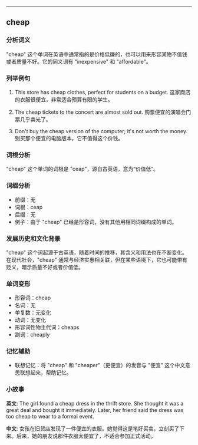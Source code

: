 
---------------
## cheap
### 分析词义
"cheap" 这个单词在英语中通常指的是价格低廉的，也可以用来形容某物不值钱或者质量不好。它的同义词有 "inexpensive" 和 "affordable"。

### 列举例句
1. This store has cheap clothes, perfect for students on a budget.
   这家商店的衣服很便宜，非常适合预算有限的学生。

2. The cheap tickets to the concert are almost sold out.
   购票便宜的演唱会门票几乎卖光了。

3. Don't buy the cheap version of the computer; it's not worth the money.
   别买那个便宜的电脑版本，它不值得这个价钱。

### 词根分析
"cheap" 这个单词的词根是 "ceap"，源自古英语，意为“价值低”。

### 词缀分析
- 前缀：无
- 词根：ceap
- 后缀：无
- 例子：由于 "cheap" 已经是形容词，没有其他用相同词缀构成的单词。

### 发展历史和文化背景
"cheap" 这个词起源于古英语，随着时间的推移，其含义和用法也在不断变化。在现代社会，"cheap" 通常与经济实惠相关联，但在某些语境下，它也可能带有贬义，暗示质量不好或者价值低。

### 单词变形
- 形容词：cheap
- 名词：无
- 单复数：无变化
- 动词：无变化
- 形容词性物主代词：cheaps
- 副词：cheaply

### 记忆辅助
- 联想记忆：将 "cheap" 和 "cheaper"（更便宜）的发音与 "便宜" 这个中文意思联想起来，帮助记忆。

### 小故事
**英文**:
The girl found a cheap dress in the thrift store. She thought it was a great deal and bought it immediately. Later, her friend said the dress was too cheap to wear to a formal event.

**中文**:
女孩在旧货店发现了一件便宜的衣服。她觉得这是笔好买卖，立刻买了下来。后来，她的朋友说那件衣服太便宜了，不适合参加正式活动。

